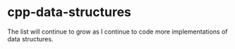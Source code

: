 # cpp-data-structures

The list will continue to grow as I continue to code more implementations of data structures.
